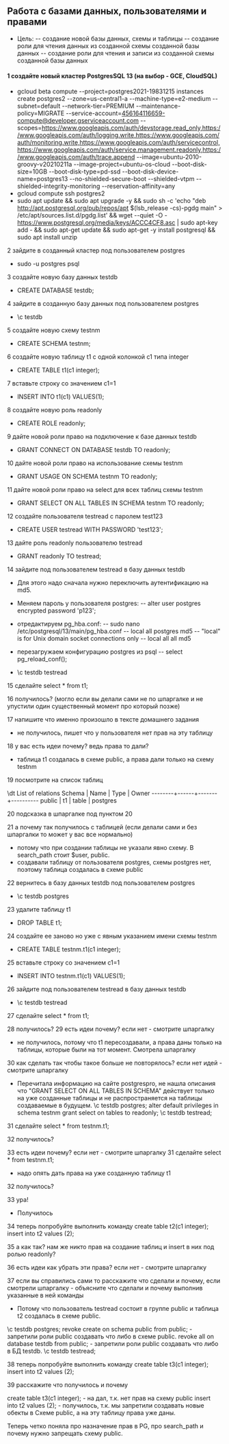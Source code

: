 ## Работа с базами данных, пользователями и правами

- Цель:
-- создание новой базы данных, схемы и таблицы
-- создание роли для чтения данных из созданной схемы созданной базы данных
-- создание роли для чтения и записи из созданной схемы созданной базы данных

#### 1 создайте новый кластер PostgresSQL 13 (на выбор - GCE, CloudSQL) 

- gcloud beta compute --project=postgres2021-19831215 instances create postgres2 --zone=us-central1-a --machine-type=e2-medium --subnet=default --network-tier=PREMIUM --maintenance-policy=MIGRATE --service-account=456164116659-compute@developer.gserviceaccount.com --scopes=https://www.googleapis.com/auth/devstorage.read_only,https://www.googleapis.com/auth/logging.write,https://www.googleapis.com/auth/monitoring.write,https://www.googleapis.com/auth/servicecontrol,https://www.googleapis.com/auth/service.management.readonly,https://www.googleapis.com/auth/trace.append --image=ubuntu-2010-groovy-v20210211a --image-project=ubuntu-os-cloud --boot-disk-size=10GB --boot-disk-type=pd-ssd --boot-disk-device-name=postgres13 --no-shielded-secure-boot --shielded-vtpm --shielded-integrity-monitoring --reservation-affinity=any
- gcloud compute ssh postgres2
- sudo apt update && sudo apt upgrade -y && sudo sh -c 'echo "deb http://apt.postgresql.org/pub/repos/apt $(lsb_release -cs)-pgdg main" > /etc/apt/sources.list.d/pgdg.list' && wget --quiet -O - https://www.postgresql.org/media/keys/ACCC4CF8.asc | sudo apt-key add - && sudo apt-get update && sudo apt-get -y install postgresql && sudo apt install unzip

2 зайдите в созданный кластер под пользователем postgres 

- sudo -u postgres psql 

3 создайте новую базу данных testdb 

- CREATE DATABASE testdb;

4 зайдите в созданную базу данных под пользователем postgres 

- \c testdb

5 создайте новую схему testnm 

- CREATE SCHEMA testnm;

6 создайте новую таблицу t1 с одной колонкой c1 типа integer 

- CREATE TABLE t1(c1 integer);

7 вставьте строку со значением c1=1 

- INSERT INTO t1(c1) VALUES(1);

8 создайте новую роль readonly 

- CREATE ROLE readonly;

9 дайте новой роли право на подключение к базе данных testdb 

- GRANT CONNECT ON DATABASE testdb TO readonly;

10 дайте новой роли право на использование схемы testnm 

- GRANT USAGE ON SCHEMA testnm TO readonly;

11 дайте новой роли право на select для всех таблиц схемы testnm 

- GRANT SELECT ON ALL TABLES IN SCHEMA testnm TO readonly;

12 создайте пользователя testread с паролем test123 

- CREATE USER testread WITH PASSWORD 'test123';

13 дайте роль readonly пользователю testread 

- GRANT readonly TO testread;

14 зайдите под пользователем testread в базу данных testdb 

- Для этого надо сначала нужно переключить аутентификацию на md5.
- Меняем пароль у пользователя postgres:
-- alter user postgres encrypted password 'p123';
- отредактируем pg_hba.conf:
-- sudo nano /etc/postgresql/13/main/pg_hba.conf
-- local   all             postgres                                md5
-- "local" is for Unix domain socket connections only
-- local   all             all                                     md5
- перезагружаем конфигурацию postgres из psql
-- select pg_reload_conf();

- \c testdb testread

15 сделайте select * from t1; 

16 получилось? (могло если вы делали сами не по шпаргалке и не упустили один существенный момент про который позже) 

17 напишите что именно произошло в тексте домашнего задания 

- не получилось, пишет что у пользователя нет прав на эту таблицу

18 у вас есть идеи почему? ведь права то дали? 

- таблица t1 создалась в схеме public, а права дали только на схему testnm

19 посмотрите на список таблиц 

 \dt
        List of relations
 Schema | Name | Type  |  Owner
--------+------+-------+----------
 public | t1   | table | postgres

20 подсказка в шпаргалке под пунктом 20 

21 а почему так получилось с таблицей (если делали сами и без шпаргалки то может у вас все нормально) 

- потому что при создании таблицы не указали явно схему. В search_path стоит $user, public.
- создавали таблицу от пользователя postgres, схемы postgres нет, поэтому таблица создалась в схеме public

22 вернитесь в базу данных testdb под пользователем postgres 

- \c testdb postgres

23 удалите таблицу t1 

- DROP TABLE t1;

24 создайте ее заново но уже с явным указанием имени схемы testnm 

- CREATE TABLE testnm.t1(c1 integer);

25 вставьте строку со значением c1=1 

- INSERT INTO testnm.t1(c1) VALUES(1);

26 зайдите под пользователем testread в базу данных testdb 

- \c testdb testread

27 сделайте select * from t1; 

28 получилось? 29 есть идеи почему? если нет - смотрите шпаргалку 

- не получилось, потому что t1 пересоздавали, а права даны только на таблицы, которые были
  на тот момент. Смотрела шпаргалку

30 как сделать так чтобы такое больше не повторялось? если нет идей - смотрите шпаргалку 

- Перечитала информацию на сайте postgrespro, не нашла описания что "GRANT SELECT ON ALL TABLES IN SCHEMA" действует только на уже созданные таблицы и не
распространяется на таблицы создаваемые в будущем.
\c testdb postgres;
 alter default privileges in schema testnm grant select on tables to readonly;
 \c testdb testread;

31 сделайте select * from testnm.t1; 

32 получилось? 

33 есть идеи почему? если нет - смотрите шпаргалку 31 сделайте select * from testnm.t1; 

- надо опять дать права на уже созданную таблицу t1

32 получилось? 

33 ура! 

- Получилось

34 теперь попробуйте выполнить команду create table t2(c1 integer); insert into t2 values (2); 

35 а как так? нам же никто прав на создание таблиц и insert в них под ролью readonly? 

36 есть идеи как убрать эти права? если нет - смотрите шпаргалку 

37 если вы справились сами то расскажите что сделали и почему, если смотрели шпаргалку - объясните что сделали и почему выполнив указанные в ней команды 

- Потому что пользователь testread состоит в группе public и таблица t2 создалась в схеме public.

\c testdb postgres;
revoke create on schema public from public; - запретили роли public создавать что либо в схеме public.
revoke all on database testdb from public; - запретили роли public создавать что либо в БД testdb.
\c testdb testread; 

38 теперь попробуйте выполнить команду create table t3(c1 integer); insert into t2 values (2); 

39 расскажите что получилось и почему

create table t3(c1 integer); - на дал, т.к. нет прав на схему public
insert into t2 values (2); - получилось, т.к. мы запретили создавать новые обекты в Схеме public, а на эту таблицу права уже даны.

Теперь четко поняла про назначение прав в PG, про search_path и почему нужно запрещать схему public.
